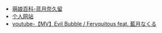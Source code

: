 - [萌娘百科-蓝月奈久留](https://zh.moegirl.org.cn/%E8%93%9D%E6%9C%88%E5%A5%88%E4%B9%85%E7%95%99)
- [个人网站](https://www.qulalimstella.com/)
- [youtube-【MV】Evil Bubble / Feryquitous feat. 藍月なくる](https://www.youtube.com/watch?v=m_ces-y7brc)
